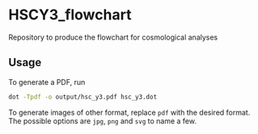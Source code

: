 # HSCY3_flowchart
Repository to produce the flowchart for cosmological analyses

## Usage

To generate a PDF, run

```bash
dot -Tpdf -o output/hsc_y3.pdf hsc_y3.dot
```

To generate images of other format, replace `pdf` with the desired format.
The possible options are `jpg`, `png` and `svg` to name a few.
